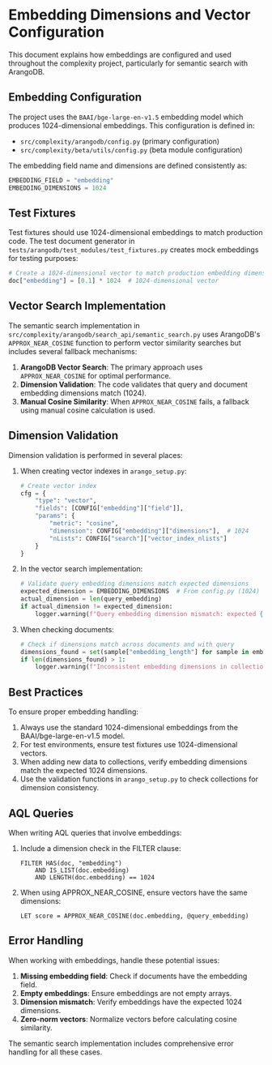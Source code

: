 # Embedding Dimensions and Vector Configuration

This document explains how embeddings are configured and used throughout the complexity project, particularly for semantic search with ArangoDB.

## Embedding Configuration

The project uses the `BAAI/bge-large-en-v1.5` embedding model which produces 1024-dimensional embeddings. This configuration is defined in:

- `src/complexity/arangodb/config.py` (primary configuration)
- `src/complexity/beta/utils/config.py` (beta module configuration)

The embedding field name and dimensions are defined consistently as:

```python
EMBEDDING_FIELD = "embedding"
EMBEDDING_DIMENSIONS = 1024
```

## Test Fixtures

Test fixtures should use 1024-dimensional embeddings to match production code. The test document generator in `tests/arangodb/test_modules/test_fixtures.py` creates mock embeddings for testing purposes:

```python
# Create a 1024-dimensional vector to match production embedding dimensions
doc["embedding"] = [0.1] * 1024  # 1024-dimensional vector
```

## Vector Search Implementation

The semantic search implementation in `src/complexity/arangodb/search_api/semantic_search.py` uses ArangoDB's `APPROX_NEAR_COSINE` function to perform vector similarity searches but includes several fallback mechanisms:

1. **ArangoDB Vector Search**: The primary approach uses `APPROX_NEAR_COSINE` for optimal performance.
2. **Dimension Validation**: The code validates that query and document embedding dimensions match (1024).
3. **Manual Cosine Similarity**: When `APPROX_NEAR_COSINE` fails, a fallback using manual cosine calculation is used.

## Dimension Validation

Dimension validation is performed in several places:

1. When creating vector indexes in `arango_setup.py`:
   ```python
   # Create vector index
   cfg = {
       "type": "vector",
       "fields": [CONFIG["embedding"]["field"]],
       "params": {
           "metric": "cosine",
           "dimension": CONFIG["embedding"]["dimensions"],  # 1024
           "nLists": CONFIG["search"]["vector_index_nlists"]
       }
   }
   ```

2. In the vector search implementation:
   ```python
   # Validate query embedding dimensions match expected dimensions
   expected_dimension = EMBEDDING_DIMENSIONS  # From config.py (1024)
   actual_dimension = len(query_embedding)
   if actual_dimension != expected_dimension:
       logger.warning(f"Query embedding dimension mismatch: expected {expected_dimension}, got {actual_dimension}")
   ```

3. When checking documents:
   ```python
   # Check if dimensions match across documents and with query
   dimensions_found = set(sample["embedding_length"] for sample in embedding_samples)
   if len(dimensions_found) > 1:
       logger.warning(f"Inconsistent embedding dimensions in collection: {dimensions_found}")
   ```

## Best Practices

To ensure proper embedding handling:

1. Always use the standard 1024-dimensional embeddings from the BAAI/bge-large-en-v1.5 model.
2. For test environments, ensure test fixtures use 1024-dimensional vectors.
3. When adding new data to collections, verify embedding dimensions match the expected 1024 dimensions.
4. Use the validation functions in `arango_setup.py` to check collections for dimension consistency.

## AQL Queries

When writing AQL queries that involve embeddings:

1. Include a dimension check in the FILTER clause:
   ```aql
   FILTER HAS(doc, "embedding") 
       AND IS_LIST(doc.embedding) 
       AND LENGTH(doc.embedding) == 1024
   ```

2. When using APPROX_NEAR_COSINE, ensure vectors have the same dimensions:
   ```aql
   LET score = APPROX_NEAR_COSINE(doc.embedding, @query_embedding)
   ```

## Error Handling

When working with embeddings, handle these potential issues:

1. **Missing embedding field**: Check if documents have the embedding field.
2. **Empty embeddings**: Ensure embeddings are not empty arrays.
3. **Dimension mismatch**: Verify embeddings have the expected 1024 dimensions.
4. **Zero-norm vectors**: Normalize vectors before calculating cosine similarity.

The semantic search implementation includes comprehensive error handling for all these cases.